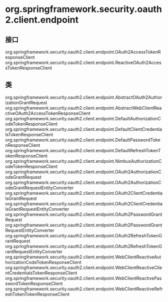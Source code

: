 # org.springframework.security.oauth2.client.endpoint

## 接口

org.springframework.security.oauth2.client.endpoint.OAuth2AccessTokenResponseClient<T extends AbstractOAuth2AuthorizationGrantRequest>
org.springframework.security.oauth2.client.endpoint.ReactiveOAuth2AccessTokenResponseClient<T extends AbstractOAuth2AuthorizationGrantRequest>

## 类

org.springframework.security.oauth2.client.endpoint.AbstractOAuth2AuthorizationGrantRequest
org.springframework.security.oauth2.client.endpoint.AbstractWebClientReactiveOAuth2AccessTokenResponseClient<T extends AbstractOAuth2AuthorizationGrantRequest>
org.springframework.security.oauth2.client.endpoint.DefaultAuthorizationCodeTokenResponseClient
org.springframework.security.oauth2.client.endpoint.DefaultClientCredentialsTokenResponseClient
org.springframework.security.oauth2.client.endpoint.DefaultPasswordTokenResponseClient
org.springframework.security.oauth2.client.endpoint.DefaultRefreshTokenTokenResponseClient
org.springframework.security.oauth2.client.endpoint.NimbusAuthorizationCodeTokenResponseClient
org.springframework.security.oauth2.client.endpoint.OAuth2AuthorizationCodeGrantRequest
org.springframework.security.oauth2.client.endpoint.OAuth2AuthorizationCodeGrantRequestEntityConverter
org.springframework.security.oauth2.client.endpoint.OAuth2ClientCredentialsGrantRequest
org.springframework.security.oauth2.client.endpoint.OAuth2ClientCredentialsGrantRequestEntityConverter
org.springframework.security.oauth2.client.endpoint.OAuth2PasswordGrantRequest
org.springframework.security.oauth2.client.endpoint.OAuth2PasswordGrantRequestEntityConverter
org.springframework.security.oauth2.client.endpoint.OAuth2RefreshTokenGrantRequest
org.springframework.security.oauth2.client.endpoint.OAuth2RefreshTokenGrantRequestEntityConverter
org.springframework.security.oauth2.client.endpoint.WebClientReactiveAuthorizationCodeTokenResponseClient
org.springframework.security.oauth2.client.endpoint.WebClientReactiveClientCredentialsTokenResponseClient
org.springframework.security.oauth2.client.endpoint.WebClientReactivePasswordTokenResponseClient
org.springframework.security.oauth2.client.endpoint.WebClientReactiveRefreshTokenTokenResponseClient




